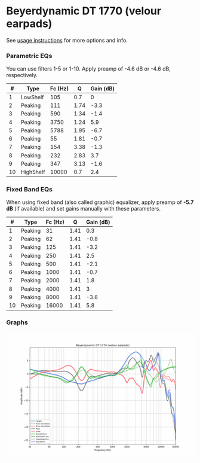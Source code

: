 # Beyerdynamic DT 1770 (velour earpads)
See [usage instructions](https://github.com/jaakkopasanen/AutoEq#usage) for more options and info.

### Parametric EQs
You can use filters 1-5 or 1-10. Apply preamp of -4.6 dB or -4.6 dB, respectively.

|   # | Type      |   Fc (Hz) |    Q |   Gain (dB) |
|-----|-----------|-----------|------|-------------|
|   1 | LowShelf  |       105 | 0.7  |         0   |
|   2 | Peaking   |       111 | 1.74 |        -3.3 |
|   3 | Peaking   |       590 | 1.34 |        -1.4 |
|   4 | Peaking   |      3750 | 1.24 |         5.9 |
|   5 | Peaking   |      5788 | 1.95 |        -6.7 |
|   6 | Peaking   |        55 | 1.81 |        -0.7 |
|   7 | Peaking   |       154 | 3.38 |        -1.3 |
|   8 | Peaking   |       232 | 2.83 |         3.7 |
|   9 | Peaking   |       347 | 3.13 |        -1.6 |
|  10 | HighShelf |     10000 | 0.7  |         2.4 |

### Fixed Band EQs
When using fixed band (also called graphic) equalizer, apply preamp of **-5.7 dB** (if available) and set gains manually with these parameters.

|   # | Type    |   Fc (Hz) |    Q |   Gain (dB) |
|-----|---------|-----------|------|-------------|
|   1 | Peaking |        31 | 1.41 |         0.3 |
|   2 | Peaking |        62 | 1.41 |        -0.8 |
|   3 | Peaking |       125 | 1.41 |        -3.2 |
|   4 | Peaking |       250 | 1.41 |         2.5 |
|   5 | Peaking |       500 | 1.41 |        -2.1 |
|   6 | Peaking |      1000 | 1.41 |        -0.7 |
|   7 | Peaking |      2000 | 1.41 |         1.8 |
|   8 | Peaking |      4000 | 1.41 |         3   |
|   9 | Peaking |      8000 | 1.41 |        -3.6 |
|  10 | Peaking |     16000 | 1.41 |         5.8 |

### Graphs
![](./Beyerdynamic%20DT%201770%20(velour%20earpads).png)
